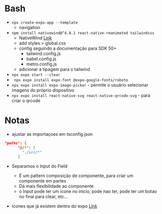 # Bash

- ``npx create-expo-app --template``
  - navigation
- ``npm install nativewind@^4.0.1 react-native-reanimated tailwindcss`` 
  - NativeWind [Link](https://www.nativewind.dev/v4/getting-started/expo-router)
  - add styles > global.css
  - config seguindo a documentação para SDK 50+
    - tailwind.config.js
    - babel.config.js
    - metro.config.js
  - adicionar a tipagem para o tailwind
- ``npx expo start --clear``
- `` npx expo install expo-font @expo-google-fonts/roboto``
- ``npx expo install expo-image-picker`` - permite o usuário selecionar imagens do próprio dispositivo
- ``npx expo install react-native-svg react-native-qrcode-svg`` - para criar o qrcode

# Notas

- ajustar as importaçoes em tsconfig.json

```` json
"paths": {
      "@/*": [
        "./src/*"
      ]
````

- Separamos o Input do Field
  - É um pattern composição de componente, para criar um componente em partes
  - Dá mais flexibilidade ao componente
  - o Input pode ter um icone no inicio, pode nao ter, pode ter um botao no final para clear, etc...

- Icones que já existem dentro do expo [Link](https://icons.expo.fyi/Index)
